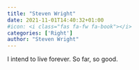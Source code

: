 ```yaml
---
title: "Steven Wright"
date: 2021-11-01T14:40:32+01:00
#icon: <i class="fas fa-fw fa-book"></i>
categories: ['Right']
author: "Steven Wright"
---
```

I intend to live forever. So far, so good. 


